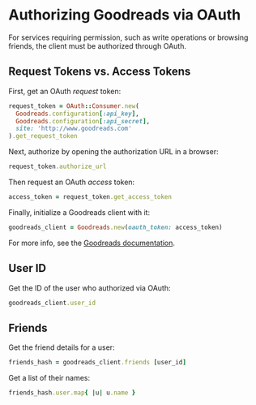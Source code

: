 # Authorizing Goodreads via OAuth

For services requiring permission, such as write operations or browsing friends, the client must be authorized through OAuth.

## Request Tokens vs. Access Tokens

First, get an OAuth *request* token:

```ruby
request_token = OAuth::Consumer.new(
  Goodreads.configuration[:api_key],
  Goodreads.configuration[:api_secret],
  site: 'http://www.goodreads.com'
).get_request_token
```

Next, authorize by opening the authorization URL in a browser:

```ruby
request_token.authorize_url
```

Then request an OAuth *access* token:

```ruby
access_token = request_token.get_access_token
```

Finally, initialize a Goodreads client with it:

```ruby
goodreads_client = Goodreads.new(oauth_token: access_token)
```

For more info, see the [Goodreads documentation](http://www.goodreads.com/api/oauth_example).

## User ID

Get the ID of the user who authorized via OAuth:

```ruby
goodreads_client.user_id
```

## Friends

Get the friend details for a user:

```ruby
friends_hash = goodreads_client.friends [user_id]
```

Get a list of their names:

```ruby
friends_hash.user.map{ |u| u.name }
```
